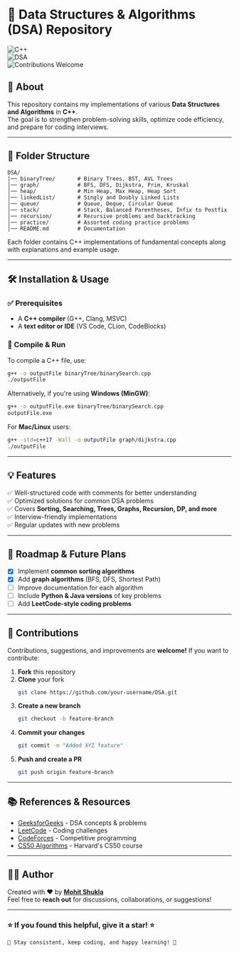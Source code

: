 # 🚀 Data Structures & Algorithms (DSA) Repository  

![C++](https://img.shields.io/badge/Language-C++-blue.svg)  
![DSA](https://img.shields.io/badge/Topic-DSA-orange)  
![Contributions Welcome](https://img.shields.io/badge/Contributions-Welcome-brightgreen.svg)  

## 📝 About  
This repository contains my implementations of various **Data Structures and Algorithms** in **C++**.  
The goal is to strengthen problem-solving skills, optimize code efficiency, and prepare for coding interviews.  

---

## 📂 Folder Structure  

```
DSA/
│── binaryTree/       # Binary Trees, BST, AVL Trees
│── graph/            # BFS, DFS, Dijkstra, Prim, Kruskal
│── heap/             # Min Heap, Max Heap, Heap Sort
│── linkedList/       # Singly and Doubly Linked Lists
│── queue/            # Queue, Deque, Circular Queue
│── stack/            # Stack, Balanced Parentheses, Infix to Postfix
│── recursion/        # Recursive problems and backtracking
│── practice/         # Assorted coding practice problems
│── README.md         # Documentation
```

Each folder contains C++ implementations of fundamental concepts along with explanations and example usage.  

---

## 🛠️ Installation & Usage  

### ✅ Prerequisites  
- A **C++ compiler** (G++, Clang, MSVC)  
- A **text editor or IDE** (VS Code, CLion, CodeBlocks)  

### 🔹 Compile & Run  
To compile a C++ file, use:  
```sh
g++ -o outputFile binaryTree/binarySearch.cpp
./outputFile
```

Alternatively, if you're using **Windows (MinGW)**:  
```sh
g++ -o outputFile.exe binaryTree/binarySearch.cpp
outputFile.exe
```

For **Mac/Linux** users:  
```sh
g++ -std=c++17 -Wall -o outputFile graph/dijkstra.cpp
./outputFile
```

---

## 💡 Features  
✅ Well-structured code with comments for better understanding  
✅ Optimized solutions for common DSA problems  
✅ Covers **Sorting, Searching, Trees, Graphs, Recursion, DP, and more**  
✅ Interview-friendly implementations  
✅ Regular updates with new problems  

---

## 🚀 Roadmap & Future Plans  
- [x] Implement **common sorting algorithms**  
- [x] Add **graph algorithms** (BFS, DFS, Shortest Path)  
- [ ] Improve documentation for each algorithm  
- [ ] Include **Python & Java versions** of key problems  
- [ ] Add **LeetCode-style coding problems**  

---

## 🤝 Contributions  

Contributions, suggestions, and improvements are **welcome!** If you want to contribute:  
1. **Fork** this repository  
2. **Clone** your fork  
   ```sh
   git clone https://github.com/your-username/DSA.git
   ```  
3. **Create a new branch**  
   ```sh
   git checkout -b feature-branch
   ```  
4. **Commit your changes**  
   ```sh
   git commit -m "Added XYZ feature"
   ```  
5. **Push and create a PR**  
   ```sh
   git push origin feature-branch
   ```  
   
---

## 📚 References & Resources  
- [GeeksforGeeks](https://www.geeksforgeeks.org/) - DSA concepts & problems  
- [LeetCode](https://leetcode.com/) - Coding challenges  
- [CodeForces](https://codeforces.com/) - Competitive programming  
- [CS50 Algorithms](https://cs50.harvard.edu/) - Harvard's CS50 course  

---

## 👨‍💻 Author  

Created with ❤️ by **[Mohit Shukla](https://github.com/mohittshukla)**  
Feel free to **reach out** for discussions, collaborations, or suggestions!  

---

### ⭐ If you found this helpful, give it a star! ⭐  

```
📌 Stay consistent, keep coding, and happy learning! 🚀
